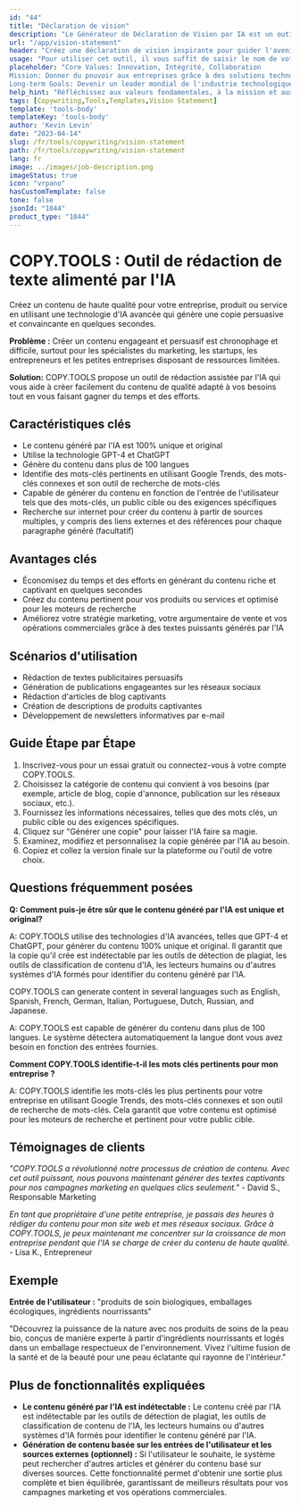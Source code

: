 ```yaml
---
id: "44"
title: "Déclaration de vision"
description: "Le Générateur de Déclaration de Vision par IA est un outil de pointe conçu pour aider les entreprises à élaborer des déclarations de vision puissantes et inspirantes. Il utilise l'intelligence artificielle pour générer des déclarations convaincantes, axées sur l'avenir, qui correspondent aux valeurs fondamentales, à la mission et aux objectifs à long terme de votre entreprise."
url: "/app/vision-statement"
header: "Créez une déclaration de vision inspirante pour guider l'avenir de votre organisation."
usage: "Pour utiliser cet outil, il vous suffit de saisir le nom de votre entreprise, vos valeurs fondamentales, votre mission et vos objectifs à long terme. Le Générateur de Déclaration de Vision avec IA créera ensuite une déclaration de vision unique et percutante en fonction de vos entrées."
placeholder: "Core Values: Innovation, Intégrité, Collaboration
Mission: Donner du pouvoir aux entreprises grâce à des solutions technologiques de pointe
Long-term Goals: Devenir un leader mondial de l'industrie technologique"
help_hint: "Réfléchissez aux valeurs fondamentales, à la mission et aux objectifs à long terme de votre entreprise. Ensuite, fournissez quelques mots clés ou phrases liés à ces aspects, et nous créerons une déclaration de vision puissante en fonction de vos entrées."
tags: [Copywriting,Tools,Templates,Vision Statement]
template: 'tools-body'
templateKey: 'tools-body'
author: 'Kevin Levin'
date: "2023-04-14"
slug: /fr/tools/copywriting/vision-statement
path: /fr/tools/copywriting/vision-statement
lang: fr
image: ../images/job-description.png
imageStatus: true
icon: "vrpano"
hasCustomTemplate: false
tone: false
jsonId: "1044"
product_type: "1044"
---
```

# COPY.TOOLS : Outil de rédaction de texte alimenté par l'IA

Créez un contenu de haute qualité pour votre entreprise, produit ou service en utilisant une technologie d'IA avancée qui génère une copie persuasive et convaincante en quelques secondes.

**Problème :** Créer un contenu engageant et persuasif est chronophage et difficile, surtout pour les spécialistes du marketing, les startups, les entrepreneurs et les petites entreprises disposant de ressources limitées.

**Solution:** COPY.TOOLS propose un outil de rédaction assistée par l'IA qui vous aide à créer facilement du contenu de qualité adapté à vos besoins tout en vous faisant gagner du temps et des efforts.

## Caractéristiques clés

- Le contenu généré par l'IA est 100% unique et original
- Utilise la technologie GPT-4 et ChatGPT
- Génère du contenu dans plus de 100 langues
- Identifie des mots-clés pertinents en utilisant Google Trends, des mots-clés connexes et son outil de recherche de mots-clés
- Capable de générer du contenu en fonction de l'entrée de l'utilisateur tels que des mots-clés, un public cible ou des exigences spécifiques
- Recherche sur internet pour créer du contenu à partir de sources multiples, y compris des liens externes et des références pour chaque paragraphe généré (facultatif)

## Avantages clés

- Économisez du temps et des efforts en générant du contenu riche et captivant en quelques secondes
- Créez du contenu pertinent pour vos produits ou services et optimisé pour les moteurs de recherche
- Améliorez votre stratégie marketing, votre argumentaire de vente et vos opérations commerciales grâce à des textes puissants générés par l'IA

## Scénarios d'utilisation

- Rédaction de textes publicitaires persuasifs
- Génération de publications engageantes sur les réseaux sociaux
- Rédaction d'articles de blog captivants
- Création de descriptions de produits captivantes
- Développement de newsletters informatives par e-mail

## Guide Étape par Étape

1. Inscrivez-vous pour un essai gratuit ou connectez-vous à votre compte COPY.TOOLS.
2. Choisissez la catégorie de contenu qui convient à vos besoins (par exemple, article de blog, copie d'annonce, publication sur les réseaux sociaux, etc.).
3. Fournissez les informations nécessaires, telles que des mots clés, un public cible ou des exigences spécifiques.
4. Cliquez sur "Générer une copie" pour laisser l'IA faire sa magie.
5. Examinez, modifiez et personnalisez la copie générée par l'IA au besoin.
6. Copiez et collez la version finale sur la plateforme ou l'outil de votre choix.

## Questions fréquemment posées

**Q: Comment puis-je être sûr que le contenu généré par l'IA est unique et original?**

A: COPY.TOOLS utilise des technologies d'IA avancées, telles que GPT-4 et ChatGPT, pour générer du contenu 100% unique et original. Il garantit que la copie qu'il crée est indétectable par les outils de détection de plagiat, les outils de classification de contenu d'IA, les lecteurs humains ou d'autres systèmes d'IA formés pour identifier du contenu généré par l'IA.

COPY.TOOLS can generate content in several languages such as English, Spanish, French, German, Italian, Portuguese, Dutch, Russian, and Japanese.

A: COPY.TOOLS est capable de générer du contenu dans plus de 100 langues. Le système détectera automatiquement la langue dont vous avez besoin en fonction des entrées fournies.

**Comment COPY.TOOLS identifie-t-il les mots clés pertinents pour mon entreprise ?**

A: COPY.TOOLS identifie les mots-clés les plus pertinents pour votre entreprise en utilisant Google Trends, des mots-clés connexes et son outil de recherche de mots-clés. Cela garantit que votre contenu est optimisé pour les moteurs de recherche et pertinent pour votre public cible.

## Témoignages de clients

*"COPY.TOOLS a révolutionné notre processus de création de contenu. Avec cet outil puissant, nous pouvons maintenant générer des textes captivants pour nos campagnes marketing en quelques clics seulement."* - David S., Responsable Marketing

*En tant que propriétaire d'une petite entreprise, je passais des heures à rédiger du contenu pour mon site web et mes réseaux sociaux. Grâce à COPY.TOOLS, je peux maintenant me concentrer sur la croissance de mon entreprise pendant que l'IA se charge de créer du contenu de haute qualité.* - Lisa K., Entrepreneur

## Exemple

**Entrée de l'utilisateur :** "produits de soin biologiques, emballages écologiques, ingrédients nourrissants"

"Découvrez la puissance de la nature avec nos produits de soins de la peau bio, conçus de manière experte à partir d'ingrédients nourrissants et logés dans un emballage respectueux de l'environnement. Vivez l'ultime fusion de la santé et de la beauté pour une peau éclatante qui rayonne de l'intérieur."

## Plus de fonctionnalités expliquées

- **Le contenu généré par l'IA est indétectable :** Le contenu créé par l'IA est indétectable par les outils de détection de plagiat, les outils de classification de contenu de l'IA, les lecteurs humains ou d'autres systèmes d'IA formés pour identifier le contenu généré par l'IA.
- **Génération de contenu basée sur les entrées de l'utilisateur et les sources externes (optionnel) :** Si l'utilisateur le souhaite, le système peut rechercher d'autres articles et générer du contenu basé sur diverses sources. Cette fonctionnalité permet d'obtenir une sortie plus complète et bien équilibrée, garantissant de meilleurs résultats pour vos campagnes marketing et vos opérations commerciales.
